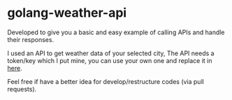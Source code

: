 # golang-weather-api

Developed to give you a basic and easy example of 
calling APIs and handle their responses.

I used an API to get weather data of your selected city,
The API needs a token/key which I put mine, you can use your own one and replace it in [here](./config/wheather_data.go).

Feel free if have a better idea for develop/restructure codes (via pull requests). 
